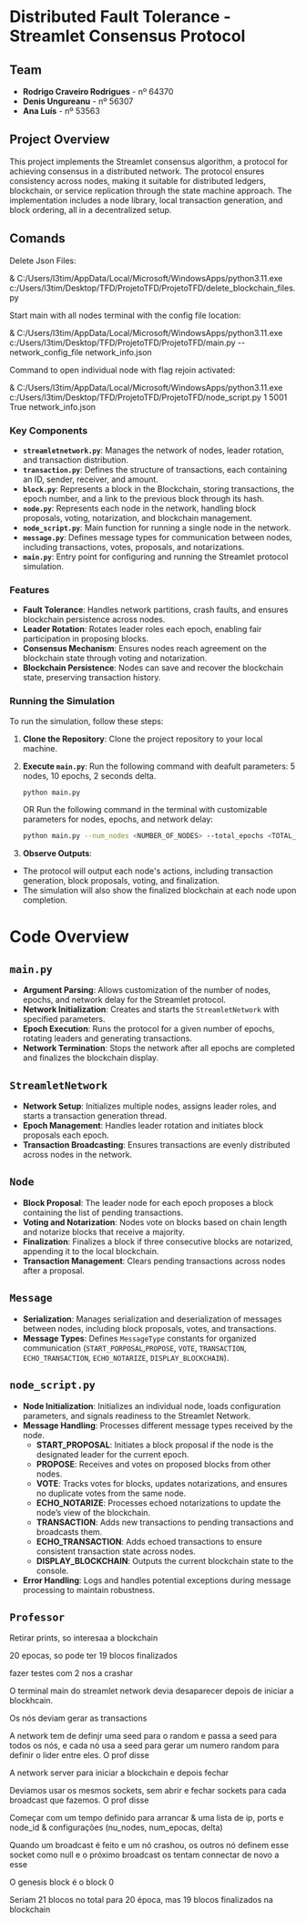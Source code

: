 # Distributed Fault Tolerance - Streamlet Consensus Protocol

## Team

- **Rodrigo Craveiro Rodrigues** - nº 64370
- **Denis Ungureanu** - nº 56307
- **Ana Luís** - nº 53563

## Project Overview

This project implements the Streamlet consensus algorithm, a protocol for achieving consensus in a distributed network. The protocol ensures consistency across nodes, making it suitable for distributed ledgers, blockchain, or service replication through the state machine approach. The implementation includes a node library, local transaction generation, and block ordering, all in a decentralized setup.

## Comands

Delete Json Files:

& C:/Users/l3tim/AppData/Local/Microsoft/WindowsApps/python3.11.exe c:/Users/l3tim/Desktop/TFD/ProjetoTFD/ProjetoTFD/delete_blockchain_files.py

Start main with all nodes terminal with the config file location:

& C:/Users/l3tim/AppData/Local/Microsoft/WindowsApps/python3.11.exe c:/Users/l3tim/Desktop/TFD/ProjetoTFD/ProjetoTFD/main.py --network_config_file network_info.json

Command to open individual node with flag rejoin activated:

& C:/Users/l3tim/AppData/Local/Microsoft/WindowsApps/python3.11.exe c:/Users/l3tim/Desktop/TFD/ProjetoTFD/ProjetoTFD/node_script.py 1 5001 True network_info.json


### Key Components

- **`streamletnetwork.py`**: Manages the network of nodes, leader rotation, and transaction distribution.
- **`transaction.py`**: Defines the structure of transactions, each containing an ID, sender, receiver, and amount.
- **`block.py`**: Represents a block in the Blockchain, storing transactions, the epoch number, and a link to the previous block through its hash.
- **`node.py`**: Represents each node in the network, handling block proposals, voting, notarization, and blockchain management.
- **`node_script.py`**: Main function for running a single node in the network.
- **`message.py`**: Defines message types for communication between nodes, including transactions, votes, proposals, and notarizations.
- **`main.py`**: Entry point for configuring and running the Streamlet protocol simulation.

### Features

- **Fault Tolerance**: Handles network partitions, crash faults, and ensures blockchain persistence across nodes.
- **Leader Rotation**: Rotates leader roles each epoch, enabling fair participation in proposing blocks.
- **Consensus Mechanism**: Ensures nodes reach agreement on the blockchain state through voting and notarization.
- **Blockchain Persistence**: Nodes can save and recover the blockchain state, preserving transaction history.

### Running the Simulation

To run the simulation, follow these steps:

1. **Clone the Repository**: Clone the project repository to your local machine.

2. **Execute `main.py`**:
    Run the following command with deafult parameters: 5 nodes, 10 epochs, 2 seconds delta.
    ```bash
    python main.py
    ```
    OR
    Run the following command in the terminal with customizable parameters for nodes, epochs, and network delay:
    ```bash
    python main.py --num_nodes <NUMBER_OF_NODES> --total_epochs <TOTAL_EPOCHS> --delta <NETWORK_DELAY>
    ```

3. **Observe Outputs**:
 - The protocol will output each node's actions, including transaction generation, block proposals, voting, and finalization.
 - The simulation will also show the finalized blockchain at each node upon completion.

# Code Overview

## `main.py`
- **Argument Parsing**: Allows customization of the number of nodes, epochs, and network delay for the Streamlet protocol.
- **Network Initialization**: Creates and starts the `StreamletNetwork` with specified parameters.
- **Epoch Execution**: Runs the protocol for a given number of epochs, rotating leaders and generating transactions.
- **Network Termination**: Stops the network after all epochs are completed and finalizes the blockchain display.

## `StreamletNetwork`
- **Network Setup**: Initializes multiple nodes, assigns leader roles, and starts a transaction generation thread.
- **Epoch Management**: Handles leader rotation and initiates block proposals each epoch.
- **Transaction Broadcasting**: Ensures transactions are evenly distributed across nodes in the network.

## `Node`
- **Block Proposal**: The leader node for each epoch proposes a block containing the list of pending transactions.
- **Voting and Notarization**: Nodes vote on blocks based on chain length and notarize blocks that receive a majority.
- **Finalization**: Finalizes a block if three consecutive blocks are notarized, appending it to the local blockchain.
- **Transaction Management**: Clears pending transactions across nodes after a proposal.

## `Message`
- **Serialization**: Manages serialization and deserialization of messages between nodes, including block proposals, votes, and transactions.
- **Message Types**: Defines `MessageType` constants for organized communication (`START_PORPOSAL`,`PROPOSE`, `VOTE`, `TRANSACTION`, `ECHO_TRANSACTION`, `ECHO_NOTARIZE`, `DISPLAY_BLOCKCHAIN`).

## `node_script.py`
- **Node Initialization**: Initializes an individual node, loads configuration parameters, and signals readiness to the Streamlet Network.
- **Message Handling**: Processes different message types received by the node.
  - **START_PROPOSAL**: Initiates a block proposal if the node is the designated leader for the current epoch.
  - **PROPOSE**: Receives and votes on proposed blocks from other nodes.
  - **VOTE**: Tracks votes for blocks, updates notarizations, and ensures no duplicate votes from the same node.
  - **ECHO_NOTARIZE**: Processes echoed notarizations to update the node’s view of the blockchain.
  - **TRANSACTION**: Adds new transactions to pending transactions and broadcasts them.
  - **ECHO_TRANSACTION**: Adds echoed transactions to ensure consistent transaction state across nodes.
  - **DISPLAY_BLOCKCHAIN**: Outputs the current blockchain state to the console.
- **Error Handling**: Logs and handles potential exceptions during message processing to maintain robustness.

## `Professor`

Retirar prints, so interesaa a blockchain

20 epocas, so pode ter 19 blocos finalizados

fazer testes com 2 nos a crashar

O terminal main do streamlet network devia desaparecer depois de iniciar a blockhcain. 

Os nós deviam gerar as transactions

A network tem de definjr uma seed para o random e passa a seed para todos os nós, e cada nó usa a seed para gerar um numero random para definir o lider entre eles. O prof disse

A network server para iniciar a blockchain e depois fechar

Deviamos usar os mesmos sockets, sem abrir e fechar sockets para cada broadcast que fazemos. O prof disse

Começar com um tempo definido para arrancar  & uma lista de ip, ports e node_id & configurações (nu_nodes, num_epocas, delta)

Quando um broadcast é feito e um nó crashou, os outros nó definem esse socket como null e o próximo broadcast os tentam connectar de novo a esse

O genesis block é o block 0

Seriam 21 blocos no total para 20 época, mas 19 blocos finalizados na blockchain

